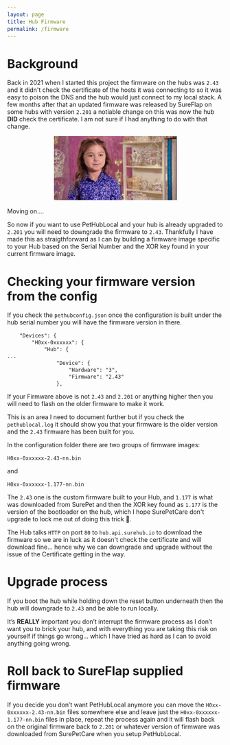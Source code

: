```yaml
---
layout: page
title: Hub Firmware
permalink: /firmware
---
```


# Background

Back in 2021 when I started this project the firmware on the hubs was `2.43` and it didn't check the certificate of the hosts it was connecting to so it was easy to poison the DNS and the hub would just connect to my local stack. A few months after that an updated firmware was released by SureFlap on some hubs with version `2.201` a notiable change on this was now the hub **DID** check the certificate. I am not sure if I had anything to do with that change.

<p align="center">
<img src="/assets/smile.gif" height="150">
</p>

Moving on....

So now if you want to use PetHubLocal and your hub is already upgraded to `2.201` you will need to downgrade the firmware to `2.43`. Thankfully I have made this as straigthforward as I can by building a firmware image specific to your Hub based on the Serial Number and the XOR key found in your current firmware image.

# Checking your firmware version from the config

If you check the `pethubconfig.json` once the configuration is built under the hub serial number you will have the firmware version in there.

```
    "Devices": {
        "H0xx-0xxxxxx": {
            "Hub": {
...
                "Device": {
                    "Hardware": "3",
                    "Firmware": "2.43"
                },
```

If your Firmware above is not `2.43` and `2.201` or anything higher then you will need to flash on the older firmware to make it work.

This is an area I need to document further but if you check the `pethublocal.log` it should show you that your firmware is the older version and the `2.43` firmware has been built for you.

In the configuration folder there are two groups of firmware images:

```
H0xx-0xxxxxx-2.43-nn.bin
```
and

```
H0xx-0xxxxxx-1.177-nn.bin
```

The `2.43` one is the custom firmware built to your Hub, and `1.177` is what was downloaded from SurePet and then the XOR key found as `1.177` is the version of the bootloader on the hub, which I hope SurePetCare don't upgrade to lock me out of doing this trick :pray:.

The Hub talks `HTTP` on port `80` to `hub.api.surehub.io` to download the firmware so we are in luck as it doesn't check the certificate and will download fine... hence why we can downgrade and upgrade without the issue of the Certificate getting in the way.

# Upgrade process

If you boot the hub while holding down the reset button underneath then the hub will downgrade to `2.43` and be able to run locally.

It’s **REALLY** important you don’t interrupt the firmware process as I don’t want you to brick your hub, and with everything you are taking this risk on yourself if things go wrong… which I have tried as hard as I can to avoid anything going wrong.

# Roll back to SureFlap supplied firmware

If you decide you don’t want PetHubLocal anymore you can move the `H0xx-0xxxxxx-2.43-nn.bin` files somewhere else and leave just the `H0xx-0xxxxxx-1.177-nn.bin` files in place, repeat the process again and it will flash back on the original firmware back to `2.201` or whatever version of firmware was downloaded from SurePetCare when you setup PetHubLocal.
